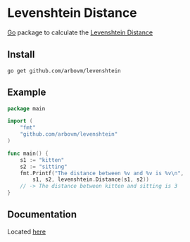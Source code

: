 Levenshtein Distance
====================

[Go](http://golang.org) package to calculate the [Levenshtein Distance](http://en.wikipedia.org/wiki/Levenshtein_distance)

Install
-------

    go get github.com/arbovm/levenshtein

Example
-------

```go
package main

import (
	"fmt"
	"github.com/arbovm/levenshtein"
)

func main() {
	s1 := "kitten"
	s2 := "sitting"
	fmt.Printf("The distance between %v and %v is %v\n",
		s1, s2, levenshtein.Distance(s1, s2))
	// -> The distance between kitten and sitting is 3
}

```

Documentation
-------------

Located [here](http://godoc.org/github.com/arbovm/levenshtein)

